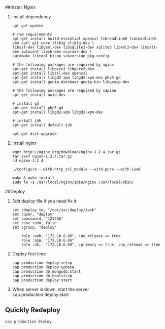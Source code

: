##Install Nginx


1. install dependency

    ~~~{.shell}
    apt-get update
    
    # rvm requirements
    apt-get install build-essential openssl libreadline6 libreadline6-dev curl git-core zlib1g zlib1g-dev \
    libssl-dev libyaml-dev libsqlite3-dev sqlite3 libxml2-dev libxslt-dev autoconf libc6-dev ncurses-dev \
    automake libtool bison subversion pkg-config
    
    # the following packages are required by nginx
    apt-get install libpcre3 libpcre3-dev
    apt-get install libssl-dev openssl
    apt-get install libgd2-xpm libgd2-xpm-dev php5-gd
    apt-get install geoip-database geoip-bin libgeoip-dev
    
    # the following packages are required by xapian
    apt-get install uuid-dev
    
    # install gd
    apt-get install php5-gd
    apt-get install libgd2-xpm libgd2-xpm-dev
    
    # install jdk
    apt-get install default-jdk
    
    apt-get dist-upgrade
    ~~~


2. install nginx

    ~~~{.shell}
    wget http://nginx.org/download/nginx-1.2.4.tar.gz
    tar zxvf nginx-1.2.4.tar.gz
    cd nginx-1.2.4
    
    ./configure --with-http_ssl_module --with-pcre --with-ipv6
    
    make & make install
    sudo ln -s /usr/local/nginx/sbin/nginx /usr/local/sbin/
    ~~~

##Deploy

1. Edit deploy file if you need fix it  
    ~~~{.ruby}
    set :deploy_to, "/opt/var/deploy/iask"
    set :user, "deploy"
    set :password, "123456"
    set :use_sudo, false
    set :group, "deploy"

        role :web, "172.18.6.86", :no_release => true
        role :app, "172.18.6.86"
        role :db,  "172.18.6.80", :primary => true, :no_release => true
    ~~~


2. Deploy first time   
    ~~~{.ruby}
    cap production deploy:setup  
    cap production deploy:update
    cap production db:mongodb:start
    cap production db:bootstrap
    cap production deploy:start
    ~~~

3. When server is down, start the server    
    cap production deploy:start
    
## Quickly Redeploy     
    cap production deploy
    